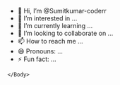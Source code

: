 - 👋 Hi, I’m @Sumitkumar-coderr
- 👀 I’m interested in ...
- 🌱 I’m currently learning ...
- 💞️ I’m looking to collaborate on ...
- 📫 How to reach me ...
- 😄 Pronouns: ...
- ⚡ Fun fact: ...

<!---
Sumitkumar-coderr/Sumitkumar-coderr is a ✨ special ✨ repository because its `README.md` (this file) appears on your GitHub profile.
You can click the Preview link to take a look at your changes.
--->
<html>
  <head>
    <Title>Animacrew</Title>
    <Body>
<div class-
      
    </Body>
  </head>
</html>
